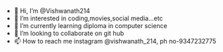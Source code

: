 - 👋 Hi, I’m @Vishwanath214
- 👀 I’m interested in coding,movies,social media...etc
- 🌱 I’m currently learning diploma in computer science
- 💞️ I’m looking to collaborate on git hub
- 📫 How to reach me instagram @vishwanath_214, ph no-9347232775

<!---
Vishwanath214/Vishwanath214 is a ✨ special ✨ repository because its `README.md` (this file) appears on your GitHub profile.
You can click the Preview link to take a look at your changes.
--->
